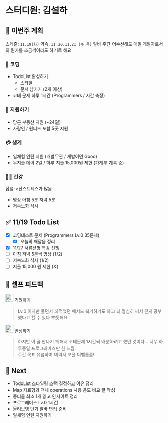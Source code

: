 # 스터디원: 김설하

## 🚀 이번주 계획

스케줄: `11.19(화)` 약속, `11.20,11.21 (수,목)` 알바 주간 어수선해도 매일 개발자로서의 뭔가를 조금씩이라도 하기로 해요

### 👾 코딩

- TodoList 완성하기
  - 스타일
  - 문서 남기기 (2개 이상)
- 코테 문제 하루 1시간 (Programmers / 시간 측정)

### 🪪 지원하기

- 당근 부동산 지원 (~24일)
- 사람인 / 원티드 포함 5곳 지원

### 💳 생계

- 일체험 인턴 지원 (개발무관 / 개발이면 Good)
- 무지출 데이 2일 / 하루 지출 15,000원 제한 (가계부 기록 중)

### 🧘‍♀️ 건강

잡념->잔스트레스가 많음

- 명상 아침 5분 저녁 5분
- 저속노화 식사

## ✅ 11/19 Todo List

- [x] 코딩테스트 문제 (Programmers Lv.0 35문제)
  - [x] 오늘의 깨달음 정리
- [x] 11/27 서류젼형 특강 신청
- [ ] 아침 저녁 5분씩 명상 (1/2)
- [ ] 저속노화 식사 (1/2)
- [ ] 지출 15,000 원 제한 (X)

## 🎉 셀프 피드백

<img src="https://raw.githubusercontent.com/Tarikul-Islam-Anik/Animated-Fluent-Emojis/master/Emojis/Smilies/Hugging%20Face.png" alt="Hugging Face" width="25" height="25"> 격려하기</img>

> Lv.0 이지만 풀면서 까먹었던 메서드 복기하기도 하고 뇌 열심히 써서 깊게 공부했다고 할 수 있다 뿌듯해요

<img src="https://raw.githubusercontent.com/Tarikul-Islam-Anik/Animated-Fluent-Emojis/master/Emojis/Smilies/Face%20with%20Monocle.png" alt="Face with Monocle" width="25" height="25"> 반성하기</img>

> 하지만 이 꼴 안나기 위해서 코테문제 1시간씩 배분하려고 했던 것이다... 너무 하루종일 프로그래머스만 한 느낌.  
> 주간 목표 유념하며 이력서 포폴 디벨롭좀!

## 🌱 Next

- TodoList 스타일링 스택 결정하고 이유 정리
- Map 자료형과 객체 operations 사용 용도 비교 글 작성
- 종티클 최소 1개 읽고 인사이트 정리
- 프로그래머스 Lv.0 1시간
- 올리브영 단기 알바 면접 준비
- 일체험 인턴 지원하기
